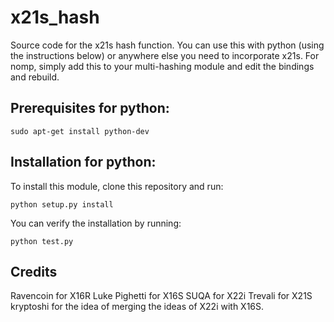 # x21s_hash
Source code for the x21s hash function. You can use this with python (using the instructions below) or anywhere else you need to incorporate x21s. For nomp, simply add this to your multi-hashing module and edit the bindings and rebuild.

## Prerequisites for python:

```
sudo apt-get install python-dev
```

## Installation for python:

To install this module, clone this repository and run:

```
python setup.py install
```

You can verify the installation by running:

```
python test.py
```

## Credits

Ravencoin for X16R
Luke Pighetti for X16S
SUQA for X22i
Trevali for X21S
kryptoshi for the idea of merging the ideas of X22i with X16S.
